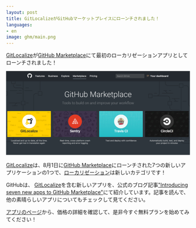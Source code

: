 ```yaml
---
layout: post
title: GitLocalizeがGitHubマーケットプレイスにローンチされました！
languages:
- en
image: ghm/main.png
---
```


[GitLocalize](https://github.com/marketplace/gitlocalize)が[GitHub Marketplace](https://github.com/marketplace)にて最初のローカリゼーションアプリとしてローンチされました！

![GitHub Marketplace top page](/img/ghm/main.png)

[GitLocalize](https://gitlocalize.com)は、8月1日に[GitHub Marketplace](https://github.com/marketplace)にローンチされた7つの新しいアプリケーションの1つで、[ローカリゼーション](https://github.com/marketplace/category/localization)は新しいカテゴリです！

GitHubは、 [GitLocalize](https://gitlocalize.com)を含む新しいアプリを、公式のブログ記事["Introducing seven new apps to GitHub Marketplace"](https://github.com/blog/2411-introducing-seven-new-apps-to-github-marketplace)にて紹介しています。記事を読んで、他の素晴らしいアプリについてもチェックして見てください。

[アプリのページ](https://github.com/marketplace/gitlocalize)から、価格の詳細を確認して、是非今すぐ無料プランを始めてみてください！

